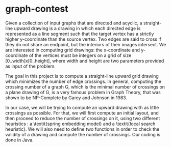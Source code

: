 # graph-contest

Given a collection of input graphs that are directed and acyclic, a straight-line upward drawing is a drawing in which each directed edge is represented as a line segment such that the target vertex has a strictly higher y-coordinate than the source vertex. Two edges are said to cross if they do not share an endpoint, but the interiors of their images intersect. We are interested in computing grid drawings: the x-coordinate and y-coordinate of the vertices must be integers on a grid of size [0..width]x[0..height], where width and height are two parameters provided as input of the problem.

The goal in this project is to compute a straight-line upward grid drawing which minimizes the number of edge crossings. In general, computing the crossing number of a graph G, which is the minimal number of crossings on a plane drawing of G, is a very famous problem in Graph Theory, that was shown to be NP-Complete by Garey and Johnson in 1983. 

In our case, we will be trying to compute an upward drawing with as little crossings as possible. For that, we will first compute an initial layout, and then proceed to reduce the number of crossings on it, using two different heuristics : a \textit{spring embedding model} and a \textit{local search heuristic}. We will also need to define two functions in order to check the validity of a drawing and compute the number of crossings. Our coding is done in Java.
